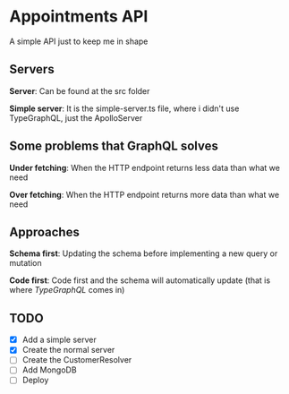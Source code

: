 # Appointments API

A simple API just to keep me in shape

## Servers

**Server**: Can be found at the src folder

**Simple server**: It is the simple-server.ts file, where i didn't use TypeGraphQL, just the ApolloServer

## Some problems that GraphQL solves

**Under fetching**: When the HTTP endpoint returns less data than what we need

**Over fetching**: When the HTTP endpoint returns more data than what we need

## Approaches

**Schema first**: Updating the schema before implementing a new query or mutation

**Code first**: Code first and the schema will automatically update (that is where *TypeGraphQL* comes in)

## TODO
- [x] Add a simple server
- [x] Create the normal server
- [ ] Create the CustomerResolver
- [ ] Add MongoDB
- [ ] Deploy
